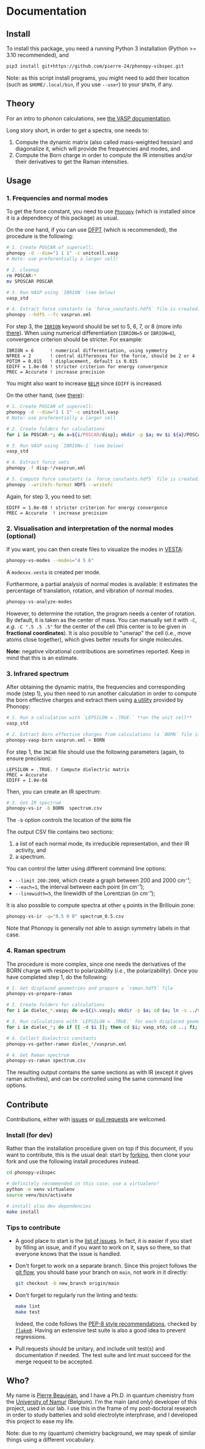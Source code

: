 # Documentation

## Install

To install this package, you need a running Python 3 installation (Python >= 3.10 recommended), and

```bash
pip3 install git+https://github.com/pierre-24/phonopy-vibspec.git
```

Note: as this script install programs, you might need to add their location (such as `$HOME/.local/bin`, if you use `--user`) to your `$PATH`, if any.

## Theory

For an intro to phonon calculations, see [the VASP documentation](https://www.vasp.at/wiki/index.php/Phonons:_Theory). 

Long story short, in order to get a spectra, one needs to:

1. Compute the dynamic matrix (also called mass-weighted hessian) and diagonalize it, which will provide the frequencies and modes, and
2. Compute the Born charge in order to compute the IR intensities and/or their derivatives to get the Raman intensities.

## Usage

### 1. Frequencies and normal modes

To get the force constant, you need to use [`Phonopy`](https://phonopy.github.io/phonopy/index.html) (which is installed since it is a dependency of this package) as usual.

On the one hand, if you can use [DFPT](https://phonopy.github.io/phonopy/vasp-dfpt.html#vasp-dfpt-interface) (which is recommended), the procedure is the following:

```bash
# 1. Create POSCAR of supercell:
phonopy -d --dim="1 1 1" -c unitcell.vasp 
# Note: use preferentially a larger cell!

# 2. cleanup
rm POSCAR-*
mv SPOSCAR POSCAR

# 3. Run VASP using `IBRION` (see below)
vasp_std

# 4. Extract force constants (a `force_constants.hdf5` file is created)
phonopy --hdf5 --fc vasprun.xml
```

For step 3, the [`IBRION`](https://www.vasp.at/wiki/index.php/IBRION) keyword should be set to 5, 6, 7, or 8 (more info [there](https://www.vasp.at/wiki/index.php/IBRION#Computing_the_phonon_modes)).
When using numerical differentiation (`IBRION=5` or `IBRION=6`), convergence criterion should be stricter.
For example:

```text
IBRION = 6      ! numerical differentiation, using symmetry
NFREE = 2       ! central differences for the force, should be 2 or 4
POTIM = 0.015   ! displacement, default is 0.015
EDIFF = 1.0e-08 ! stricter criterion for energy convergence
PREC = Accurate ! increase precision
```

You might also want to increase [`NELM`](https://www.vasp.at/wiki/index.php/NELM) since `EDIFF` is increased.

On the other hand, (see [there](https://phonopy.github.io/phonopy/vasp.html)):

```bash
# 1. Create POSCAR of supercell:
phonopy -d --dim="1 1 1" -c unitcell.vasp 
# Note: use preferentially a larger cell

# 2. Create folders for calculations
for i in POSCAR-*; do a=${i/POSCAR/disp}; mkdir -p $a; mv $i ${a}/POSCAR; done; 

# 3. Run VASP using `IBRION=-1` (see below)
vasp_std

# 4. Extract force sets
phonopy -f disp-*/vasprun.xml

# 5. Compute force constants (a `force_constants.hdf5` file is created)
phonopy --writefc-format HDF5 --writefc
```

Again, for step 3, you need to set:

```text
EDIFF = 1.0e-08 ! stricter criterion for energy convergence
PREC = Accurate  ! increase precision
```

### 2. Visualisation and interpretation of the normal modes (optional)

If you want, you can then create files to visualize the modes in [VESTA](http://jp-minerals.org/vesta/en/):

```bash
phonopy-vs-modes --modes="4 5 6"
```

A `modexxx.vesta` is created per mode.

Furthermore, a partial analysis of normal modes is available: it estimates the percentage of translation, rotation, and vibration of normal modes.

```bash
phonopy-vs-analyze-modes
```

However, to determine the rotation, the program needs a center of rotation.
By default, it is taken as the center of mass. You can manually set it with `-C`, *e.g.* `-C ".5 .5 .5"` for the center of the cell (this center is to be given in **fractional coordinates**).
It is also possible to "unwrap" the cell (i.e., move atoms close together), which gives better results for single molecules.

**Note:** negative vibrational contributions are sometimes reported. Keep in mind that this is an estimate.

### 3. Infrared spectrum

After obtaining the dynamic matrix, the frequencies and corresponding mode (step 1), you then need to run another calculation in order to compute the born effective charges and extract them using [a utility](https://phonopy.github.io/phonopy/auxiliary-tools.html#phonopy-vasp-born) provided by Phonopy:

```bash
# 1. Run a calculation with `LEPSILON = .TRUE.` **on the unit cell**
vasp_std

# 2. Extract Born effective charges from calculations (a `BORN` file is created)
phonopy-vasp-born vasprun.xml > BORN
```

For step 1, the `INCAR` file should use the following parameters (again, to ensure precision):

```text
LEPSILON = .TRUE. ! Compute dielectric matrix
PREC = Accurate
EDIFF = 1.0e-08
```

Then, you can create an IR spectrum:

```bash
# 3. Get IR spectrum
phonopy-vs-ir -b BORN  spectrum.csv
```

The `-b` option controls the location of the `BORN` file

The output CSV file contains two sections:

1. a list of each normal mode, its irreducible representation, and their IR activity, and
2. a spectrum.

You can control the latter using different command line options:

+ `--limit 200:2000`, which create a graph between 200 and 2000 cm⁻¹;
+ `--each=1`, the interval between each point (in cm⁻¹);
+ `--linewidth=5`, the linewidth of the Lorentzian (in cm⁻¹);

It is also possible to compute spectra at other `q` points in the Brillouin zone:

```bash
phonopy-vs-ir -q="0.5 0 0" spectrum_0.5.csv
```

Note that Phonopy is generally not able to assign symmetry labels in that case.

### 4. Raman spectrum

The procedure is more complex, since one needs the derivatives of the BORN charge with respect to polarizability (*i.e.*, the polarizability).
Once you have completed step 1, do the following:

```bash
# 1. Get displaced geometries and prepare a `raman.hdf5` file
phonopy-vs-prepare-raman

# 2. Create folders for calculations
for i in dielec_*.vasp; do a=${i%.vasp}; mkdir -p $a; cd $a; ln -s ../$i POSCAR; cd ..; done; 

# 3. Run calculations with `LEPSILON = .TRUE.` for each displaced geometry
for i in dielec_*; do if [[ -d $i ]]; then cd $i; vasp_std; cd ..; fi; done

# 4. Collect dielectric constants
phonopy-vs-gather-raman dielec_*/vasprun.xml

# 4. Get Raman spectrum
phonopy-vs-raman spectrum.csv
```

The resulting output contains the same sections as with IR (except it gives raman activities), and can be controlled using the same command line options.

## Contribute

Contributions, either with [issues](https://github.com/pierre-24/phonopy-vibspec/issues) or [pull requests](https://github.com/pierre-24/phonopy-vibspec/pulls) are welcomed.

### Install (for dev)

Rather than the installation procedure given on top if this document, if you want to contribute, this is the usual deal: 
start by [forking](https://guides.github.com/activities/forking/), then clone your fork and use the following install procedures instead.

```bash
cd phonopy-vibspec

# definitely recommended in this case: use a virtualenv!
python -m venv virtualenv
source venv/bin/activate

# install also dev dependencies
make install
```

### Tips to contribute

+ A good place to start is the [list of issues](https://github.com/pierre-24/phonopy-vibspec/issues).
  In fact, it is easier if you start by filling an issue, and if you want to work on it, says so there, so that everyone knows that the issue is handled.

+ Don't forget to work on a separate branch.
  Since this project follows the [git flow](http://nvie.com/posts/a-successful-git-branching-model/), you should base your branch on `main`, not work in it directly:

    ```bash
    git checkout -b new_branch origin/main
    ```
 
+ Don't forget to regularly run the linting and tests:

    ```bash
    make lint
    make test
    ```
    
    Indeed, the code follows the [PEP-8 style recommendations](http://legacy.python.org/dev/peps/pep-0008/), checked by [`flake8`](https://flake8.pycqa.org/en/latest/).
    Having an extensive test suite is also a good idea to prevent regressions.

+ Pull requests should be unitary, and include unit test(s) and documentation if needed. 
  The test suite and lint must succeed for the merge request to be accepted.

## Who?

My name is [Pierre Beaujean](https://pierrebeaujean.net), and I have a Ph.D. in quantum chemistry from the [University of Namur](https://unamur.be) (Belgium).
I'm the main (and only) developer of this project, used in our lab.
I use this in the frame of my post-doctoral research in order to study batteries and solid electrolyte interphrase, and I developed this project to ease my life.

Note: due to my (quantum) chemistry background, we may speak of similar things using a different vocabulary.
